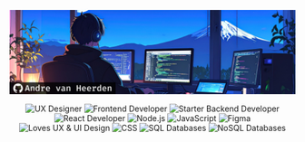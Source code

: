 ![banner](./assets/header.png)

<p>
  <div align="center"; overflow-x: auto; gap: 10px; padding: 10px;">
    <img src="https://img.shields.io/badge/UX%20Designer-FFD700?style=flat-square&logo=figma&logoColor=black" alt="UX Designer" />
    <img src="https://img.shields.io/badge/Frontend%20Developer-00BFFF?style=flat-square&logo=react&logoColor=white" alt="Frontend Developer" />
    <img src="https://img.shields.io/badge/Starter%20Backend%20Developer-00BFFF?style=flat-square&logo=node.js&logoColor=white" alt="Starter Backend Developer" />
    <img src="https://img.shields.io/badge/React%20Developer-61DAFB?style=flat-square&logo=react&logoColor=black" alt="React Developer" />
    <img src="https://img.shields.io/badge/Node.js-339933?style=flat-square&logo=node.js&logoColor=white" alt="Node.js" />
    <img src="https://img.shields.io/badge/JavaScript-F7DF1E?style=flat-square&logo=javascript&logoColor=black" alt="JavaScript" />
    <img src="https://img.shields.io/badge/Figma-F24E1E?style=flat-square&logo=figma&logoColor=white" alt="Figma" />
    <img src="https://img.shields.io/badge/Loves%20UX%20%26%20UI-FF69B4?style=flat-square&logo=figma&logoColor=white" alt="Loves UX & UI Design" />
    <img src="https://img.shields.io/badge/CSS-1572B6?style=flat-square&logo=css3&logoColor=white" alt="CSS" />
    <img src="https://img.shields.io/badge/SQL-4479A1?style=flat-square&logo=postgresql&logoColor=white" alt="SQL Databases" />
    <img src="https://img.shields.io/badge/NoSQL-003B57?style=flat-square&logo=mongodb&logoColor=white" alt="NoSQL Databases" />
  </div>
</p>



<!--
**andrevanheerden/andrevanheerden** is a ✨ _special_ ✨ repository because its `README.md` (this file) appears on your GitHub profile.

Here are some ideas to get you started:

- 🔭 I’m currently working on ...
- 🌱 I’m currently learning ...
- 👯 I’m looking to collaborate on ...
- 🤔 I’m looking for help with ...
- 💬 Ask me about ...
- 📫 How to reach me: ...
- 😄 Pronouns: ...
- ⚡ Fun fact: ...
-->
